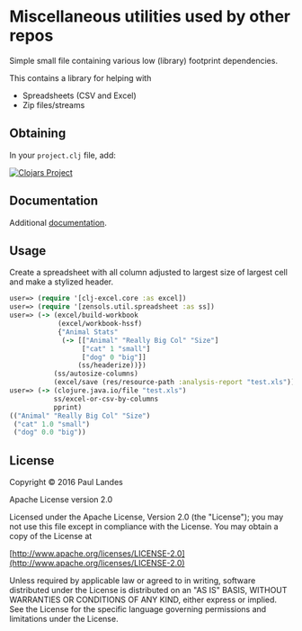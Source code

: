 Miscellaneous utilities used by other repos
===========================================
Simple small file containing various low (library) footprint dependencies.

This contains a library for helping with
* Spreadsheets (CSV and Excel)
* Zip files/streams

Obtaining
---------
In your `project.clj` file, add:

[![Clojars Project](https://clojars.org/com.zensols.tools/misc/latest-version.svg)](https://clojars.org/com.zensols.tools/misc/)

Documentation
-------------
Additional [documentation](https://plandes.github.io/clj-tools-misc/codox/index.html).

Usage
-----
Create a spreadsheet with all column adjusted to largest size of largest cell
and make a stylized header.
```clojure
user=> (require '[clj-excel.core :as excel])
user=> (require '[zensols.util.spreadsheet :as ss])
user=> (-> (excel/build-workbook
            (excel/workbook-hssf)
            {"Animal Stats"
             (-> [["Animal" "Really Big Col" "Size"]
                  ["cat" 1 "small"]
                  ["dog" 0 "big"]]
                 (ss/headerize))})
           (ss/autosize-columns)
           (excel/save (res/resource-path :analysis-report "test.xls")))
user=> (-> (clojure.java.io/file "test.xls")
		   ss/excel-or-csv-by-columns
		   pprint)
(("Animal" "Really Big Col" "Size")
 ("cat" 1.0 "small")
 ("dog" 0.0 "big"))
```

License
--------
Copyright © 2016 Paul Landes

Apache License version 2.0

Licensed under the Apache License, Version 2.0 (the "License");
you may not use this file except in compliance with the License.
You may obtain a copy of the License at

[http://www.apache.org/licenses/LICENSE-2.0](http://www.apache.org/licenses/LICENSE-2.0)

Unless required by applicable law or agreed to in writing, software
distributed under the License is distributed on an "AS IS" BASIS,
WITHOUT WARRANTIES OR CONDITIONS OF ANY KIND, either express or implied.
See the License for the specific language governing permissions and
limitations under the License.

